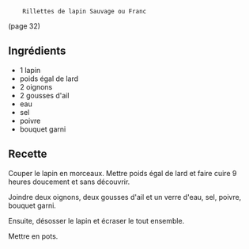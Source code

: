 		Rillettes de lapin Sauvage ou Franc

(page 32)

## Ingrédients
* 1 lapin
* poids égal de lard
* 2 oignons
* 2 gousses d'ail
* eau
* sel
* poivre
* bouquet garni

## Recette
Couper le lapin en morceaux.
Mettre poids égal de lard et faire cuire 9 heures doucement et sans
découvrir.

Joindre deux oignons, deux gousses d'ail et un verre d'eau, sel,
poivre, bouquet garni.

Ensuite, désosser le lapin et écraser le tout ensemble.

Mettre en pots.
